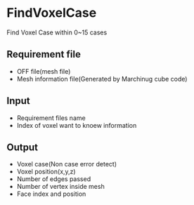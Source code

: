 # FindVoxelCase
Find Voxel Case within 0~15 cases

## Requirement file
* OFF file(mesh file)
* Mesh information file(Generated by Marchinug cube code)

## Input
* Requirement files name
* Index of voxel want to knoew information

## Output
* Voxel case(Non case error detect)
* Voxel position(x,y,z)
* Number of edges passed
* Number of vertex inside mesh
* Face index and position
